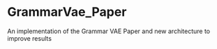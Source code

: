 # GrammarVae_Paper
An implementation of the Grammar VAE Paper and new architecture to improve results
